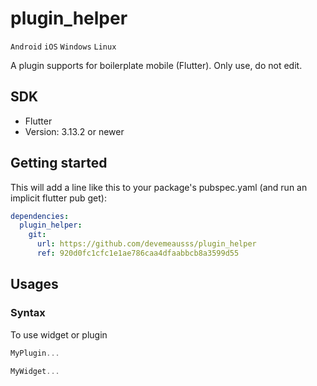 # plugin_helper
`Android` `iOS` `Windows` `Linux`

A plugin supports for boilerplate mobile (Flutter). Only use, do not edit.

## SDK
 - Flutter
 - Version: 3.13.2 or newer
 
## Getting started
This will add a line like this to your package's pubspec.yaml (and run an implicit flutter pub get):
```yaml
dependencies:
  plugin_helper:
    git:
      url: https://github.com/devemeausss/plugin_helper
      ref: 920d0fc1cfc1e1ae786caa4dfaabbcb8a3599d55
```

## Usages

### Syntax
To use widget or plugin 
```dart
MyPlugin...

MyWidget...
```